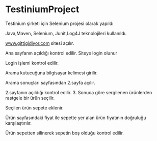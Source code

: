 # TestiniumProject
Testinium şirketi için Selenium projesi olarak yapıldı

Java,Maven, Selenium, Junit,Log4J teknolojileri kullanıldı.

www.gittigidiyor.com sitesi açılır.

Ana sayfanın açıldığı kontrol edilir. Siteye login olunur

Login işlemi kontrol edilir.

Arama kutucuğuna bilgisayar kelimesi girilir.

Arama sonuçları sayfasından 2.sayfa açılır.

2.sayfanın açıldığı kontrol edilir.
3.
Sonuca göre sergilenen ürünlerden rastgele bir ürün seçilir.

Seçilen ürün sepete eklenir.

Ürün sayfasındaki fiyat ile sepette yer alan ürün fiyatının doğruluğu karşılaştırılır.

Ürün sepetten silinerek sepetin boş olduğu kontrol edilir.


